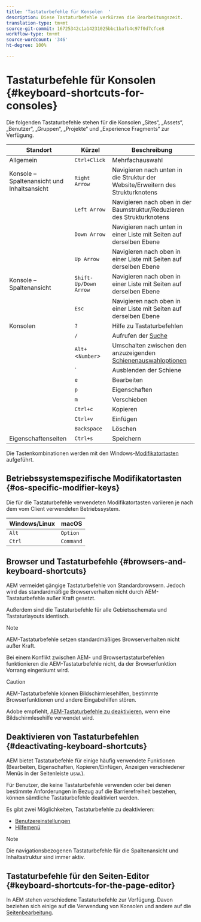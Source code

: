 ```yaml
---
title: 'Tastaturbefehle für Konsolen  '
description: Diese Tastaturbefehle verkürzen die Bearbeitungszeit.
translation-type: tm+mt
source-git-commit: 16725342c1a14231025bbc1bafb4c97f0d7cfce8
workflow-type: tm+mt
source-wordcount: '346'
ht-degree: 100%

---
```



# Tastaturbefehle für Konsolen   {#keyboard-shortcuts-for-consoles}

Die folgenden Tastaturbefehle stehen für die Konsolen „Sites“, „Assets“, „Benutzer“, „Gruppen“, „Projekte“ und „Experience Fragments“ zur Verfügung.

| Standort | Kürzel | Beschreibung |
|---|---|---|
| Allgemein | `Ctrl+Click` | Mehrfachauswahl |
| Konsole – Spaltenansicht und Inhaltsansicht | `Right Arrow` | Navigieren nach unten in die Struktur der Website/Erweitern des Strukturknotens |
|  | `Left Arrow` | Navigieren nach oben in der Baumstruktur/Reduzieren des Strukturknotens |
|  | `Down Arrow` | Navigieren nach unten in einer Liste mit Seiten auf derselben Ebene |
|  | `Up Arrow` | Navigieren nach oben in einer Liste mit Seiten auf derselben Ebene |
| Konsole – Spaltenansicht | `Shift-Up/Down Arrow` | Navigieren nach oben in einer Liste mit Seiten auf derselben Ebene |
|  | `Esc` | Navigieren nach oben in einer Liste mit Seiten auf derselben Ebene |
| Konsolen | `?` | Hilfe zu Tastaturbefehlen |
|  | `/` | Aufrufen der [Suche](/help/sites-cloud/authoring/getting-started/search.md) |
|  | `Alt+`&lt;`Number`> | Umschalten zwischen den anzuzeigenden [Schienenauswahloptionen](/help/sites-cloud/authoring/getting-started/basic-handling.md#rail-selector) |
|  | ` | Ausblenden der Schiene |
|  | `e` | Bearbeiten |
|  | `p` | Eigenschaften |
|  | `m` | Verschieben |
|  | `Ctrl+c` | Kopieren |
|  | `Ctrl+v` | Einfügen |
|  | `Backspace` | Löschen |
| Eigenschaftenseiten | `Ctrl+s` | Speichern |

Die Tastenkombinationen werden mit den Windows-[Modifikatortasten](#os-specific-modifier-keys) aufgeführt.

## Betriebssystemspezifische Modifikatortasten {#os-specific-modifier-keys}

Die für die Tastaturbefehle verwendeten Modifikatortasten variieren je nach dem vom Client verwendeten Betriebssystem.

| Windows/Linux | macOS |
|---|---|
| `Alt` | `Option` |
| `Ctrl` | `Command` |

## Browser und Tastaturbefehle {#browsers-and-keyboard-shortcuts}

AEM vermeidet gängige Tastaturbefehle von Standardbrowsern. Jedoch wird das standardmäßige Browserverhalten nicht durch AEM-Tastaturbefehle außer Kraft gesetzt.

Außerdem sind die Tastaturbefehle für alle Gebietsschemata und Tastaturlayouts identisch.

>[!NOTE]
>
>AEM-Tastaturbefehle setzen standardmäßiges Browserverhalten nicht außer Kraft.
>
>Bei einem Konflikt zwischen AEM- und Browsertastaturbefehlen funktionieren die AEM-Tastaturbefehle nicht, da der Browserfunktion Vorrang eingeräumt wird.

>[!CAUTION]
>
>AEM-Tastaturbefehle können Bildschirmlesehilfen, bestimmte Browserfunktionen und andere Eingabehilfen stören.
>
>Adobe empfiehlt, [AEM-Tastaturbefehle zu deaktivieren](#deactivating-keyboard-shortcuts), wenn eine Bildschirmlesehilfe verwendet wird.

## Deaktivieren von Tastaturbefehlen {#deactivating-keyboard-shortcuts}

AEM bietet Tastaturbefehle für einige häufig verwendete Funktionen (Bearbeiten, Eigenschaften, Kopieren/Einfügen, Anzeigen verschiedener Menüs in der Seitenleiste usw.).

Für Benutzer, die keine Tastaturbefehle verwenden oder bei denen bestimmte Anforderungen in Bezug auf die Barrierefreiheit bestehen, können sämtliche Tastaturbefehle deaktiviert werden.

Es gibt zwei Möglichkeiten, Tastaturbefehle zu deaktivieren:

* [Benutzereinstellungen](/help/sites-cloud/authoring/getting-started/account-environment.md#my-preferences)
* [Hilfemenü](/help/sites-cloud/authoring/getting-started/basic-handling.md#accessing-help)

>[!NOTE]
>
>Die navigationsbezogenen Tastaturbefehle für die Spaltenansicht und Inhaltsstruktur sind immer aktiv.

## Tastaturbefehle für den Seiten-Editor {#keyboard-shortcuts-for-the-page-editor}

In AEM stehen verschiedene Tastaturbefehle zur Verfügung. Davon beziehen sich einige auf die Verwendung von Konsolen und andere auf die [Seitenbearbeitung](/help/sites-cloud/authoring/fundamentals/keyboard-shortcuts.md).
